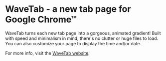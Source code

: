# WaveTab - a new tab page for Google Chrome&trade;

WaveTab turns each new tab page into a gorgeous, animated gradient! Built with speed and minimalism in mind, there's no clutter or huge files to load. You can also customize your page to display the time and/or date.

For more info, visit the [WaveTab website](https://lizgw.github.io/wavetab/).
